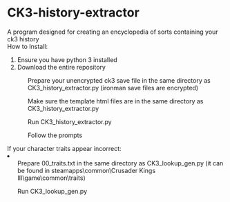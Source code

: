 # CK3-history-extractor
A program designed for creating an encyclopedia of sorts containing your ck3 history
<br>
How to Install:
<ol>
<li>Ensure you have python 3 installed</li>
<li>Download the entire repository</li>
<ol>Prepare your unencrypted ck3 save file in the same directory as CK3_history_extractor.py (ironman save files are encrypted)</ol>
<ol>Make sure the template html files are in the same directory as CK3_history_extractor.py</ol>
<ol>Run CK3_history_extractor.py</ol>
<ol>Follow the prompts</ol>
</ol>
If your character traits appear incorrect:
<li>
<ol>Prepare 00_traits.txt in the same directory as CK3_lookup_gen.py (it can be found in steamapps\common\Crusader Kings III\game\common\traits)</ol>
<ol>Run CK3_lookup_gen.py</ol>
</li>
